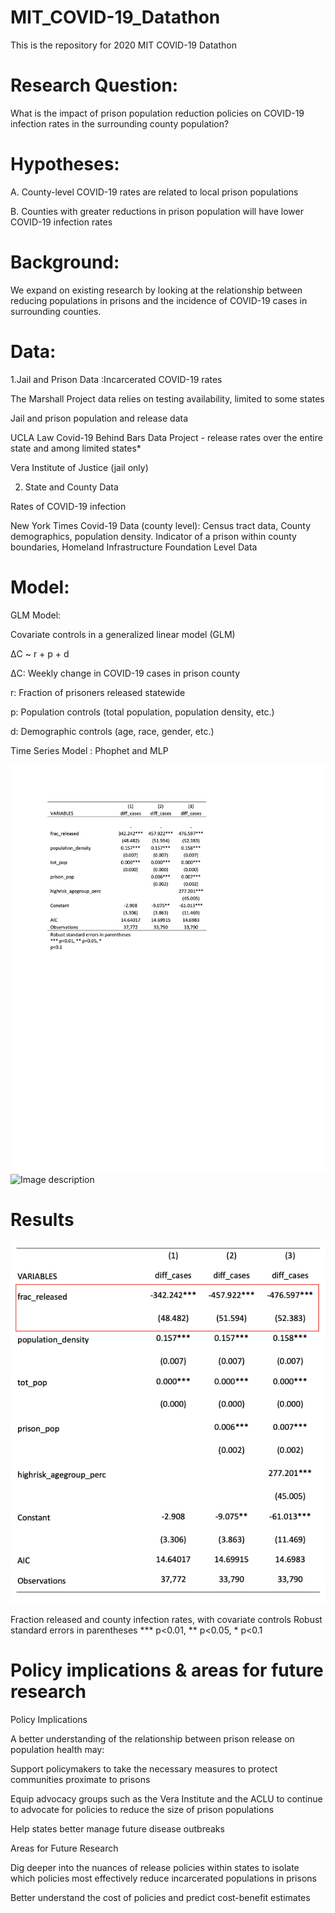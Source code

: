 # MIT_COVID-19_Datathon
This is the repository for 2020 MIT COVID-19 Datathon
# Research Question:

What is the impact of prison population reduction policies on COVID-19 infection rates in the surrounding county population?

# Hypotheses:
A. County-level COVID-19 rates are related to local prison populations

B. Counties with greater reductions in prison population will have lower COVID-19 infection rates

# Background:
We expand on existing research by looking at the relationship between reducing populations in prisons and the incidence of COVID-19 cases in surrounding counties. 

# Data:

1.Jail and Prison Data :Incarcerated COVID-19 rates

The Marshall Project data relies on testing availability, limited to some states

Jail and prison population and release data

UCLA Law Covid-19 Behind Bars Data Project - release rates over the entire state and among limited states*

Vera Institute of Justice (jail only)

2. State and County Data

Rates of COVID-19 infection

New York Times Covid-19 Data (county level): Census tract data, County demographics, population density. Indicator of a prison within county boundaries, Homeland Infrastructure Foundation Level Data

# Model:

GLM Model:

Covariate controls in a generalized linear model (GLM)

ΔC ~ r + p + d

ΔC: Weekly change in COVID-19 cases in prison county

r: Fraction of prisoners released statewide

p: Population controls (total population, population density, etc.)

d: Demographic controls (age, race, gender, etc.)

Time Series Model : Phophet and MLP 

![Results](https://github.com/CindyXin97/MIT_COVID-19_Datathon/blob/master/Results/Output.png)
![Image description](link-to-image)

# Results 

![Results](https://github.com/CindyXin97/MIT_COVID-19_Datathon/blob/master/Results/Screen%20Shot%202020-05-16%20at%206.01.59%20PM.png)

Fraction released and county infection rates, with covariate controls
Robust standard errors in parentheses
*** p<0.01, ** p<0.05, * p<0.1

# Policy implications & areas for future research 
Policy Implications 

A better understanding of the relationship between prison release on population health may:

Support policymakers to take the necessary measures to protect communities proximate to prisons

Equip advocacy groups such as the Vera Institute and the ACLU to continue to advocate for policies to reduce the size of prison populations

Help states better manage future disease outbreaks

Areas for Future Research

Dig deeper into the nuances of release policies within states to isolate which policies most effectively reduce incarcerated populations in prisons

Better understand the cost of policies and predict cost-benefit estimates





